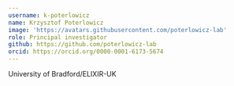 ```yaml
---
username: k-poterlowicz
name: Krzysztof Poterlowicz
image: 'https://avatars.githubusercontent.com/poterlowicz-lab'
role: Principal investigator
github: https://github.com/poterlowicz-lab
orcid: https://orcid.org/0000-0001-6173-5674 
---
```

University of Bradford/ELIXIR-UK
